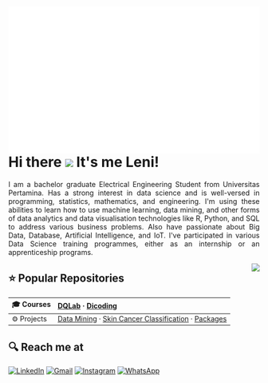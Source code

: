 <!-- ### Hi there 👋 It's me Leni! -->

<!--
**Leniianggraini/leniianggraini** is a ✨ _special_ ✨ repository because its `README.md` (this file) appears on your GitHub profile.

Here are some ideas to get you started:

- 🔭 I’m currently working on ...
- 🌱 I’m currently learning ...
- 👯 I’m looking to collaborate on ...
- 🤔 I’m looking for help with ...
- 💬 Ask me about ...
- 📫 How to reach me: ...
- 😄 Pronouns: ...
- ⚡ Fun fact: ...
-->
<img align='right' src = "https://github.com/myarist/github-stats-transparent/blob/output/generated/overview.svg">

# Hi there <img src="https://github.com/TheDudeThatCode/TheDudeThatCode/blob/master/Assets/Hi.gif" width="30px"> It's me Leni!

<p align="justify">
  I am a bachelor graduate Electrical Engineering Student from Universitas Pertamina. Has a strong interest in data science and is well-versed in programming, statistics, mathematics, and engineering. I'm using these abilities to learn how to use machine learning, data mining, and other forms of data analytics and data visualisation technologies like R, Python, and SQL to address various business problems. Also have passionate about Big Data, Database, Artificial Intelligence, and IoT. I've participated in various Data Science training programmes, either as an internship or an apprenticeship programs.
</p>

<!-- ## 👁‍🗨 Visitors Count -->

<!-- ![Visitor Count](https://profile-counter.glitch.me/{leniianggraini}/count.svg) -->

<img align='right' src = "https://github.com/leniianggraini/github-stats-transparent/blob/output/generated/languages.svg">

 ## ⭐ Popular Repositories

| 🎓 Courses | [DQLab](https://github.com/Leniianggraini/Data-Scientist-DQLab) · [Dicoding](https://github.com/Leniianggraini/Image-Classification-of-Rock-Paper-Scissors-CNN) |
|:--------|:--------------------|
| ⚙ Projects | [Data Mining](https://github.com/Leniianggraini/Scrapy_Putusan) · [Skin Cancer Classification](https://github.com/Leniianggraini/Skin-Cancer-Classification) · [Packages](https://github.com/Leniianggraini/Packages-Assemble) | 


## 🔍 Reach me at

<p>
  <a href="https://www.linkedin.com/in/lenianggraini/" target="_blank"><img alt="LinkedIn" src="https://img.shields.io/badge/linkedin-%230077B5.svg?&style=for-the-badge&logo=linkedin&logoColor=white" /></a>  
  <a href="mailto:lenny.anggraini11@gmail.com" target="_blank"><img alt="Gmail" src="https://img.shields.io/badge/gmail-D14836?&style=for-the-badge&logo=gmail&logoColor=white"/></a> 
  <a href="https://www.instagram.com/lenii_anggraini/" target="_blank"><img alt="Instagram" src="https://img.shields.io/badge/instagram-%23E4405F.svg?&style=for-the-badge&logo=instagram&logoColor=white" /></a>  
<!--   <a href="https://twitter.com/my_arist" target="_blank"><img alt="Twitter" src="https://img.shields.io/badge/twitter-%231DA1F2.svg?&style=for-the-badge&logo=twitter&logoColor=white" /></a>   -->
  <a href="https://wa.me/qr/NRT4NVM4PCP7C1" target="_blank"><img alt="WhatsApp" src="https://img.shields.io/badge/WhatsApp-25D366?style=for-the-badge&logo=whatsapp&logoColor=white" /></a>  
</p>
